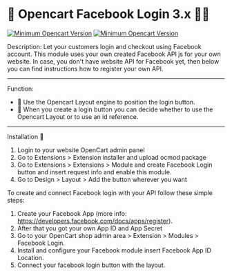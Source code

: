 🛒 Opencart Facebook Login 3.x 🐱‍🏍
=======

[![Minimum Opencart Version](https://img.shields.io/badge/Opencart-%3E%3D%203.X-green)](https://www.opencart.com/index.php?route=common/home)
[![Minimum Opencart Version](https://img.shields.io/badge/Donate-Buy%20me%20a%20coffee%2C%20Thanks!!-orange)](https://www.buymeacoffee.com/davidev)

Description:
Let your customers login and checkout using Facebook account. This module uses your own created Facebook API js for your own website. In case, you don't have website API for Facebook yet, then below you can find instructions how to register your own API.

---
Function:
- 📖 Use the Opencart Layout engine to position the login button.
- 📖 When you create a login button you can decide whether to use the Opencart Layout or to use an id reference.

---
Installation 📑
1. Login to your website OpenCart admin panel
2. Go to Extensions > Extension installer and upload ocmod package
3. Go to Extensions > Extensions > Module and create Facebook Login button and insert request info and enable this module.
4. Go to Design > Layout > Add the button wherever you want

To create and connect Facebook login with your API follow these simple steps:
1. Create your Facebook App (more info: https://developers.facebook.com/docs/apps/register).
2. After that you got your own App ID and App Secret
3. Go to your OpenCart shop admin area > Extension > Modules > Facebook Login.
4. Install and configure your Facebook module insert Facebook App ID Location.
5. Connect your facebook login button with the layout.
